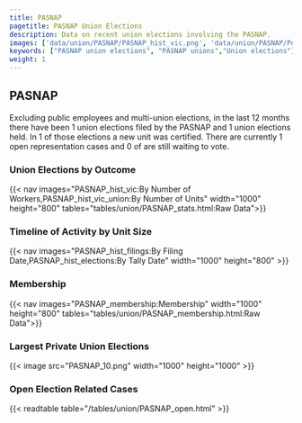 ```yaml
---
title: PASNAP
pagetitle: PASNAP Union Elections
description: Data on recent union elections involving the PASNAP.
images: ['data/union/PASNAP/PASNAP_hist_vic.png', 'data/union/PASNAP/PASNAP_hist_size.png', 'data/union/PASNAP/PASNAP_10.png']
keywords: ["PASNAP union elections", "PASNAP unions","Union elections"]
weight: 1
---
```

##  PASNAP

Excluding public employees and multi-union elections, in the last 12 months there have been 1 union elections filed by the PASNAP and 1 union elections held. In 1 of those elections a new unit was certified. There are currently 1 open representation cases and 0 of are still waiting to vote.

### Union Elections by Outcome
{{< nav images="PASNAP_hist_vic:By Number of Workers,PASNAP_hist_vic_union:By Number of Units" width="1000" height="800" tables="tables/union/PASNAP_stats.html:Raw Data">}}

### Timeline of Activity by Unit Size
{{< nav images="PASNAP_hist_filings:By Filing Date,PASNAP_hist_elections:By Tally Date" width="1000" height="800" >}}

### Membership
{{< nav images="PASNAP_membership:Membership" width="1000" height="800" tables="tables/union/PASNAP_membership.html:Raw Data">}}

### Largest Private Union Elections
{{< image src="PASNAP_10.png" width="1000" height="1000"  >}}

### Open Election Related Cases
{{< readtable table="/tables/union/PASNAP_open.html" >}}

